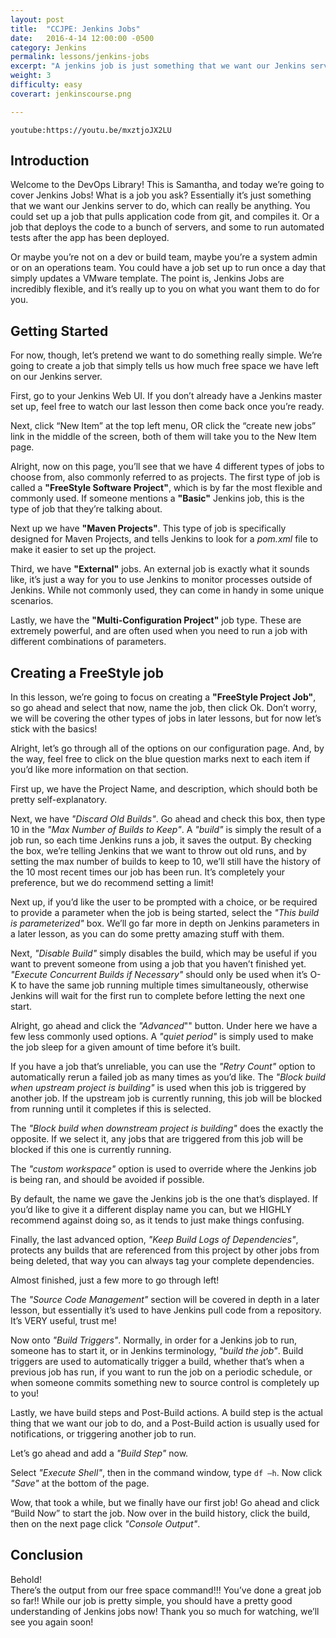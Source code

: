 ```yaml
---
layout: post
title:  "CCJPE: Jenkins Jobs"
date:   2016-4-14 12:00:00 -0500
category: Jenkins
permalink: lessons/jenkins-jobs
excerpt: "A jenkins job is just something that we want our Jenkins server to do, which can really be anything."  
weight: 3
difficulty: easy
coverart: jenkinscourse.png

---
```

`youtube:https://youtu.be/mxztjoJX2LU`

Introduction
------------
Welcome to the DevOps Library!  This is Samantha, and today we’re going to cover Jenkins Jobs!  What is a job you ask? Essentially it’s just something that we want our Jenkins server to do, which can really be anything.  You could set up a job that pulls application code from git, and compiles it.  Or a job that deploys the code to a bunch of servers, and some to run automated tests after the app has been deployed.  

Or maybe you’re not on a dev or build team, maybe you’re a system admin or on an operations team.  You could have a job set up to run once a day that simply updates a VMware template.  The point is, Jenkins Jobs are incredibly flexible, and it’s really up to you on what you want them to do for you.

Getting Started
---------------
For now, though, let’s pretend we want to do something really simple.  We’re going to create a job that simply tells us how much free space we have left on our Jenkins server.  

First, go to your Jenkins Web UI.  If you don’t already have a Jenkins master set up, feel free to watch our last lesson then come back once you’re ready.

Next, click “New Item” at the top left menu, OR click the “create new jobs” link in the middle of the screen, both of them will take you to the New Item page.

Alright, now on this page, you’ll see that we have 4 different types of jobs to choose from, also commonly referred to as projects.  The first type of job is called a **"FreeStyle Software Project"**, which is by far the most flexible and commonly used.  If someone mentions a **"Basic"** Jenkins job, this is the type of job that they’re talking about.  

Next up we have **"Maven Projects"**.  This type of job is specifically designed for Maven Projects, and tells Jenkins to look for a *pom.xml* file to make it easier to set up the project.  

Third, we have **"External"** jobs.  An external job is exactly what it sounds like, it’s just a way for you to use Jenkins to monitor processes outside of Jenkins.  While not commonly used, they can come in handy in some unique scenarios.

Lastly, we have the **"Multi-Configuration Project"** job type.  These are extremely powerful, and are often used when you need to run a job with different combinations of parameters.

Creating a FreeStyle job
------------------------
In this lesson, we’re going to focus on creating a **"FreeStyle Project Job"**, so go ahead and select that now, name the job, then click Ok.  Don’t worry, we will be covering the other types of jobs in later lessons, but for now let’s stick with the basics!

Alright, let’s go through all of the options on our configuration page.  And, by the way, feel free to click on the blue question marks next to each item if you’d like more information on that section.  

First up, we have the Project Name, and description, which should both be pretty self-explanatory.  

Next, we have *"Discard Old Builds"*.  Go ahead and check this box, then type 10 in the *"Max Number of Builds to Keep"*.  A *"build"* is simply the result of a job run, so each time Jenkins runs a job, it saves the output.  By checking the box, we’re telling Jenkins that we want to throw out old runs, and by setting the max number of builds to keep to 10, we’ll still have the history of the 10 most recent times our job has been run.
It’s completely your preference, but we do recommend setting a limit!

Next up, if you’d like the user to be prompted with a choice, or be required to provide a parameter when the job is being started, select the *"This build is parameterized"* box.  We’ll go far more in depth on Jenkins parameters in a later lesson, as you can do some pretty amazing stuff with them.

Next, *"Disable Build"* simply disables the build, which may be useful if you want to prevent someone from using a job that you haven’t finished yet.
*"Execute Concurrent Builds if Necessary"* should only be used when it’s O-K to have the same job running multiple times simultaneously, otherwise Jenkins will wait for the first run to complete before letting the next one start.

Alright, go ahead and click the *"Advanced*"" button.  Under here we have a few less commonly used options.  A *"quiet period"* is simply used to make the job sleep for a given amount of time before it’s built.  

If you have a job that’s unreliable, you can use the *"Retry Count"* option to automatically rerun a failed job as many times as you’d like.
The *"Block build when upstream project is building"* is used when this job is triggered by another job.  If the upstream job is currently running, this job will be blocked from running until it completes if this is selected.  

The *"Block build when downstream project is building"* does the exactly the opposite.  If we select it, any jobs that are triggered from this job will be blocked if this one is currently running.

The *"custom workspace"* option is used to override where the Jenkins job is being ran, and should be avoided if possible.

By default, the name we gave the Jenkins job is the one that’s displayed.  If you’d like to give it a different display name you can, but we HIGHLY recommend against doing so, as it tends to just make things confusing.

Finally, the last advanced option, *"Keep Build Logs of Dependencies"*, protects any builds that are referenced from this project by other jobs from being deleted, that way you can always tag your complete dependencies.

Almost finished, just a few more to go through left!

The *"Source Code Management"* section will be covered in depth in a later lesson, but essentially it’s used to have Jenkins pull code from a repository.  It’s VERY useful, trust me!

Now onto *"Build Triggers"*.  Normally, in order for a Jenkins job to run, someone has to start it, or in Jenkins terminology, *"build the job"*.  Build triggers are used to automatically trigger a build, whether that’s when a previous job has run, if you want to run the job on a periodic schedule, or when someone commits something new to source control is completely up to you!

Lastly, we have build steps and Post-Build actions.  A build step is the actual thing that we want our job to do, and a Post-Build action is usually used for notifications, or triggering another job to run.

Let’s go ahead and add a *"Build Step"* now.

Select *"Execute Shell"*, then in the command window, type ```df –h```.  Now click *"Save"* at the bottom of the page.

Wow, that took a while, but we finally have our first job!  Go ahead and click “Build Now” to start the job.  Now over in the build history, click the build, then on the next page click *"Console Output"*.

Conclusion
----------
Behold!  
There’s the output from our free space command!!!  You’ve done a great job so far!!  While our job is pretty simple, you should have a pretty good understanding of Jenkins jobs now!  Thank you so much for watching, we’ll see you again soon!
